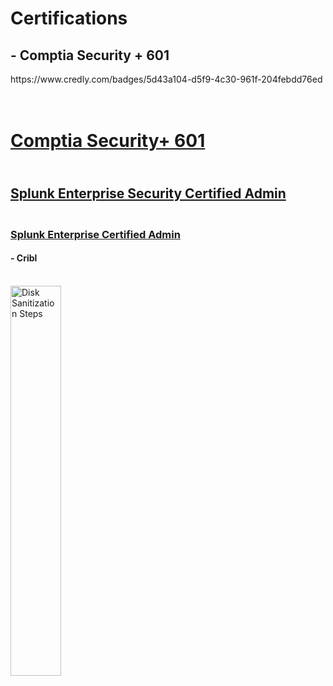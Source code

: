 # Certifications

 <h2> - Comptia Security + 601</h2>
 https://www.credly.com/badges/5d43a104-d5f9-4c30-961f-204febdd76ed
 
<h1><br/><a href="https://github.com/youngsb24"></a> <a href="https://www.credly.com/badges/5d43a104-d5f9-4c30-961f-204febdd76ed">Comptia Security+ 601</a> 

 
<h2><br/><a href="https://github.com/youngsb24"></a> <a href="https://www.credly.com/badges/d70eb66d-fbbe-4c6e-926b-4adfaedeec65
">Splunk Enterprise Security Certified Admin</a> 

   
<h3><br/><a href="https://github.com/youngsb24"></a> <a href="https://www.credly.com/badges/d5b60111-0b8e-436c-9f7e-c266ce3505ad
">Splunk Enterprise Certified Admin</a> 
  
  <h4> - Cribl</h4>
<br>
<img src="https://imgur.com/Tb6lG28.png" height="40%" width="40%" alt="Disk Sanitization Steps"/>
</br>
